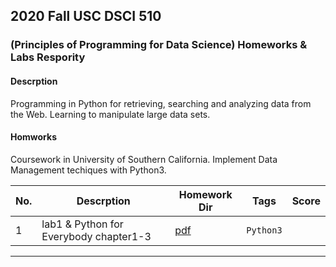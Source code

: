 ## 2020 Fall USC DSCI 510
### (Principles of Programming for Data Science) Homeworks & Labs Respority

#### Descrption
Programming in Python for retrieving, searching and analyzing data from the Web. Learning to manipulate large data sets.

#### Homworks
Coursework in University of Southern California. Implement Data Management techiques with Python3.

|No.| Descrption |Homework Dir|Tags|Score|
|---|------------------|-----------|----|-----|
|1| lab1 & Python for Everybody chapter1-3|[pdf](https://github.com/ChunHuaLu/dsci510/blob/master/dsci510-lab1/lab1.pdf) |`Python3`||


---

